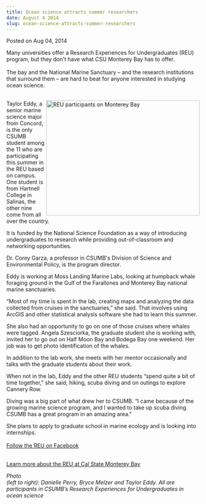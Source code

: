 ```yaml
---
title: Ocean science attracts summer researchers
date: August 4 2014
slug: ocean-science-attracts-summer-researchers
---
```


  



<span class="date">Posted on Aug 04, 2014    </span>
<p>Many universities offer a Research Experiences for
Undergraduates (REU) program, but they don&apos;t have what CSU Monterey
Bay has to offer.<br>
<br>
The bay and the National Marine Sanctuary &#x2013; and the research
institutions that surround them &#x2013; are hard to beat for anyone
interested in studying ocean science.</br></br></p>
<p><img alt="REU participants on Monterey Bay" src="https://news.csumb.edu/sites/default/files/65/attachments/news/images/taylor_eddy.jpg" style="width:400px; height:300px; float:right">Taylor Eddy, a
senior marine science major from Concord, is the only CSUMB student
among the 11 who are participating this summer in the REU based on
campus. One student is from Hartnell College in Salinas, the other
nine come from all over the country.</img></p>
<p>It is funded by the National Science Foundation as a way of
introducing undergraduates to research while providing
out-of-classroom and networking opportunities.</p>
<p>Dr. Corey Garza, a professor in CSUMB&apos;s Division of Science and
Environmental Policy, is the program director.</p>
<p>Eddy is working at Moss Landing Marine Labs, looking at humpback
whale foraging ground in the Gulf of the Farallones and Monterey
Bay national marine sanctuaries.</p>
<p>&#x201C;Most of my time is spent in the lab, creating maps and
analyzing the data collected from cruises in the sanctuaries,&#x201D; she
said. That involves using ArcGIS and other statistical analysis
software she had to learn this summer.</p>
<p>She also had an opportunity to go on one of those cruises where
whales were tagged. Angela Szesciorka, the graduate student she is
working with, invited her to go out on Half Moon Bay and Bodega Bay
one weekend. Her job was to get photo identification of the
whales.</p>
<p>In addition to the lab work, she meets with her mentor
occasionally and talks with the graduate students about their
work.</p>
<p>When not in the lab, Eddy and the other REU students &#x201C;spend
quite a bit of time together,&#x201D; she said, hiking, scuba diving and
on outings to explore Cannery Row.</p>
<p>Diving was a big part of what drew her to CSUMB. &#x201C;I came because
of the growing marine science program, and I wanted to take up
scuba diving. CSUMB has a great program in an amazing area.&#x201D;</p>
<p>She plans to apply to graduate school in marine ecology and is
looking into internships.<br>
<br>
<a href="https://www.facebook.com/pages/Monterey-Bay-Regional-Ocean-Science-Research-Experiences-for-Undergraduates/289392764542256" rel="nofollow">Follow the REU on Facebook</a></br></br></p>
<p><a href="https://reu.csumb.edu" rel="nofollow">Learn more about
the REU at Cal State Monterey Bay</a></p>
<p class="small"><em>Photo<br>
(left to right): Danielle Perry, Bryce Melzer and Taylor Eddy. All
are participants in CSUMB&#x2019;s Research Experiences for Undergraduates
in ocean science</br></em></p>
<p class="small"><em>&#xA0;</em></p>
<p>&#xA0;</p>
<p><br>
&#xA0;</br></p>





```
